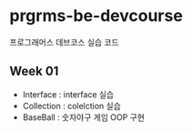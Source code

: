 # prgrms-be-devcourse
프로그래머스 데브코스 실습 코드

## Week 01
- Interface
  : interface 실습
- Collection
  : colelction 실습
- BaseBall 
  : 숫자야구 게임 OOP 구현
